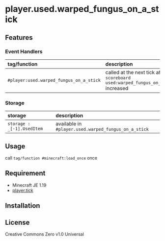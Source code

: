player.used.warped_fungus_on_a_stick
==

## Features

### Event Handlers

|tag/function|description|
|:--|:--|
|`#player:used.warped_fungus_on_a_stick`|called at the next tick after `scoreboard used:warped_fungus_on_a_stick` increased|

### Storage

|storage|description|
|:--|:--|
|`storage : _[-1].UsedItem`|available in `#player.used.warped_fungus_on_a_stick`|

## Usage

call `tag/function #minecraft:load_once` once

## Requirement

- Minecraft JE 1.19
- [player.tick](https://github.com/a-happin/player-datapacks/tree/master/01.player.tick)

## Installation

## License
Creative Commons Zero v1.0 Universal
